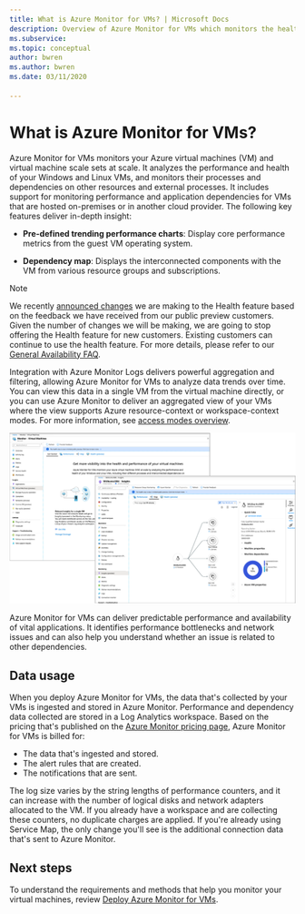 ```yaml
---
title: What is Azure Monitor for VMs? | Microsoft Docs
description: Overview of Azure Monitor for VMs which monitors the health and performance of the Azure VMs in addition to automatically discovering and mapping application components and their dependencies. 
ms.subservice: 
ms.topic: conceptual
author: bwren
ms.author: bwren
ms.date: 03/11/2020

---
```


# What is Azure Monitor for VMs?

Azure Monitor for VMs monitors your Azure virtual machines (VM) and virtual machine scale sets at scale. It analyzes the performance and health of your Windows and Linux VMs, and monitors their processes and dependencies on other resources and external processes. It includes support for monitoring performance and application dependencies for VMs that are hosted on-premises or in another cloud provider. The following key features deliver in-depth insight:

- **Pre-defined trending performance charts**: Display core performance metrics from the guest VM operating system.

- **Dependency map**: Displays the interconnected components with the VM from various resource groups and subscriptions.  

>[!NOTE]
>We recently [announced changes](https://azure.microsoft.com/updates/updates-to-azure-monitor-for-virtual-machines-preview-before-general-availability-release/
) we are making to the Health feature based on the feedback we have received from our public preview customers. Given the number of changes we will be making, we are going to stop offering the Health feature for new customers. Existing customers can continue to use the health feature. For more details, please refer to our [General Availability FAQ](vminsights-ga-release-faq.md).  

Integration with Azure Monitor Logs delivers powerful aggregation and filtering, allowing Azure Monitor for VMs to analyze data trends over time. You can view this data in a single VM from the virtual machine directly, or you can use Azure Monitor to deliver an aggregated view of your VMs where the view supports Azure resource-context or workspace-context modes. For more information, see [access modes overview](../platform/design-logs-deployment.md#access-mode).

![Virtual machine insights perspective in the Azure portal](media/vminsights-overview/vminsights-azmon-directvm.png)

Azure Monitor for VMs can deliver predictable performance and availability of vital applications. It identifies performance bottlenecks and network issues and can also help you understand whether an issue is related to other dependencies.  

## Data usage

When you deploy Azure Monitor for VMs, the data that's collected by your VMs is ingested and stored in Azure Monitor. Performance and dependency data collected are stored in a Log Analytics workspace. Based on the pricing that's published on the [Azure Monitor pricing page](https://azure.microsoft.com/pricing/details/monitor/), Azure Monitor for VMs is billed for:

- The data that's ingested and stored.
- The alert rules that are created.
- The notifications that are sent. 

The log size varies by the string lengths of performance counters, and it can increase with the number of logical disks and network adapters allocated to the VM. If you already have a workspace and are collecting these counters, no duplicate charges are applied. If you're already using Service Map, the only change you'll see is the additional connection data that's sent to Azure Monitor.​

## Next steps

To understand the requirements and methods that help you monitor your virtual machines, review [Deploy Azure Monitor for VMs](vminsights-enable-overview.md).
